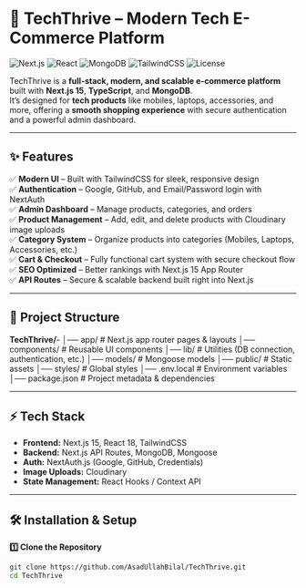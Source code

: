 # 🚀 TechThrive – Modern Tech E-Commerce Platform

![Next.js](https://img.shields.io/badge/Next.js-15-black?style=flat&logo=next.js)
![React](https://img.shields.io/badge/React-18-blue?style=flat&logo=react)
![MongoDB](https://img.shields.io/badge/MongoDB-Database-green?style=flat&logo=mongodb)
![TailwindCSS](https://img.shields.io/badge/TailwindCSS-Styling-06B6D4?style=flat&logo=tailwindcss)
![License](https://img.shields.io/badge/License-MIT-yellow)

TechThrive is a **full-stack, modern, and scalable e-commerce platform** built with **Next.js 15**, **TypeScript**, and **MongoDB**.  
It’s designed for **tech products** like mobiles, laptops, accessories, and more, offering a **smooth shopping experience** with secure authentication and a powerful admin dashboard.

---

## ✨ Features

✅ **Modern UI** – Built with TailwindCSS for sleek, responsive design  
✅ **Authentication** – Google, GitHub, and Email/Password login with NextAuth  
✅ **Admin Dashboard** – Manage products, categories, and orders  
✅ **Product Management** – Add, edit, and delete products with Cloudinary image uploads  
✅ **Category System** – Organize products into categories (Mobiles, Laptops, Accessories, etc.)  
✅ **Cart & Checkout** – Fully functional cart system with secure checkout flow  
✅ **SEO Optimized** – Better rankings with Next.js 15 App Router  
✅ **API Routes** – Secure & scalable backend built right into Next.js  

---

## 📂 Project Structure

**TechThrive/**-
│── app/ # Next.js app router pages & layouts
│── components/ # Reusable UI components
│── lib/ # Utilities (DB connection, authentication, etc.)
│── models/ # Mongoose models
│── public/ # Static assets
│── styles/ # Global styles
│── .env.local # Environment variables
│── package.json # Project metadata & dependencies


---

## ⚡ Tech Stack

- **Frontend:** Next.js 15, React 18, TailwindCSS
- **Backend:** Next.js API Routes, MongoDB, Mongoose
- **Auth:** NextAuth.js (Google, GitHub, Credentials)
- **Image Uploads:** Cloudinary
- **State Management:** React Hooks / Context API

---

## 🛠 Installation & Setup

**1️⃣ Clone the Repository**
```bash
git clone https://github.com/AsadUllahBilal/TechThrive.git
cd TechThrive

